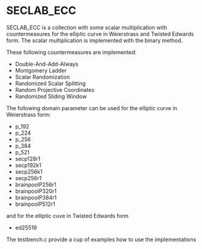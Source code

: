 # SECLAB_ECC

SECLAB_ECC is a collection with some scalar multiplication with countermeasures for the elliptic curve in Weierstrass and Twisted Edwards form. The scalar multiplication is implemented with the binary method. 

These following countermeasures are implemented:

* Double-And-Add-Always 
* Montgomery Ladder
* Scalar Randomization
* Randomized Scalar Splitting
* Random Projective Coordinates
* Randomized Sliding Window

The following domain parameter can be used for the elliptic curve in Weierstrass form:

* p_192
* p_224
* p_256
* p_384
* p_521
* secp128r1
* secp192k1
* secp256k1
* secp256r1
* brainpoolP256r1
* brainpoolP320r1
* brainpoolP384r1
* brainpoolP512r1

and for the elliptic cuve in Twisted Edwards form 

* ed25519

The testbench.c provide a cup of examples how to use the implementations
